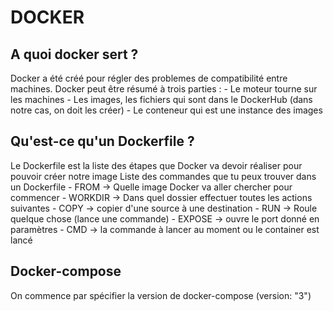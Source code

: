 # DOCKER

## A quoi docker sert ?
Docker a été créé pour régler des problemes de compatibilité entre machines.
Docker peut être résumé à trois parties :
	- Le moteur tourne sur les machines
	- Les images, les fichiers qui sont dans le DockerHub (dans notre cas, on doit les créer)
	- Le conteneur qui est une instance des images

## Qu'est-ce qu'un Dockerfile ?
Le Dockerfile est la liste des étapes que Docker va devoir réaliser pour pouvoir créer notre image
Liste des commandes que tu peux trouver dans un Dockerfile
	- FROM -> Quelle image Docker va aller chercher pour commencer
	- WORKDIR -> Dans quel dossier effectuer toutes les actions suivantes
	- COPY -> copier d'une source à une destination
	- RUN -> Roule quelque chose (lance une commande)
	- EXPOSE -> ouvre le port donné en paramètres
	- CMD -> la commande à lancer au moment ou le container est lancé

## Docker-compose
On commence par spécifier la version de docker-compose (version: "3")
